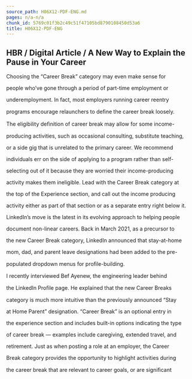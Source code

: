 ```yaml
---
source_path: H06X12-PDF-ENG.md
pages: n/a-n/a
chunk_id: 5769c01f3b2c49c51f47105bd8790108450d53a6
title: H06X12-PDF-ENG
---
```

## HBR / Digital Article / A New Way to Explain the Pause in Your Career

Choosing the “Career Break” category may even make sense for

people who’ve gone through a period of part-time employment or

underemployment. In fact, most employers running career reentry

programs encourage relaunchers to deﬁne the career break loosely.

The eligibility deﬁnition of career break may allow for some income-

producing activities, such as occasional consulting, substitute teaching,

or a side gig that is unrelated to the primary career. We recommend

individuals err on the side of applying to a program rather than self-

selecting out of it because they are worried their income-producing

activity makes them ineligible. Lead with the Career Break category at

the top of the Experience section, and call out the income producing

activity either as part of that section or as a separate entry right below it.

LinkedIn’s move is the latest in its evolving approach to helping people

document non-linear careers. Back in March 2021, as a precursor to

the new Career Break category, LinkedIn announced that stay-at-home

mom, dad, and parent leave designations had been added to the pre-

populated dropdown menus for proﬁle-building.

I recently interviewed Bef Ayenew, the engineering leader behind

the LinkedIn Proﬁle page. He explained that the new Career Breaks

category is much more intuitive than the previously announced “Stay

at Home Parent” designation. “Career Break” is an optional entry in

the experience section and includes built-in options indicating the type

of career break — examples include caregiving, extended travel, and

retirement. Just as when posting a role at an employer, the Career

Break category provides the opportunity to highlight activities during

the career break that are relevant to career goals, or are signiﬁcant
